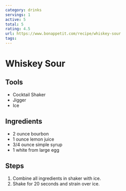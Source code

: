 ```yaml
---
category: drinks
servings: 1
active: 5
total: 5
rating: 4.5
url: https://www.bonappetit.com/recipe/whiskey-sour
tags:
---
```


# Whiskey Sour

## Tools

* Cocktail Shaker
* Jigger
* Ice

## Ingredients

* 2 ounce bourbon
* 1 ounce lemon juice
* 3/4 ounce simple syrup
* 1 white from large egg

## Steps

1. Combine all ingredients in shaker with ice.
1. Shake for 20 seconds and strain over ice.

